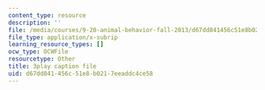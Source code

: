 ```yaml
---
content_type: resource
description: ''
file: /media/courses/9-20-animal-behavior-fall-2013/d67dd841456c51e8b0217eeaddc4ce58_472240.vtt
file_type: application/x-subrip
learning_resource_types: []
ocw_type: OCWFile
resourcetype: Other
title: 3play caption file
uid: d67dd841-456c-51e8-b021-7eeaddc4ce58
---
```

